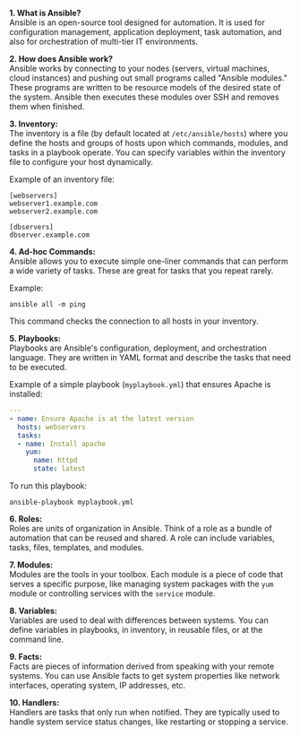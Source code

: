 **1. What is Ansible?**  
Ansible is an open-source tool designed for automation. It is used for configuration management, application deployment, task automation, and also for orchestration of multi-tier IT environments.  

**2. How does Ansible work?**  
Ansible works by connecting to your nodes (servers, virtual machines, cloud instances) and pushing out small programs called "Ansible modules." These programs are written to be resource models of the desired state of the system. Ansible then executes these modules over SSH and removes them when finished.  
   
**3. Inventory:**  
The inventory is a file (by default located at `/etc/ansible/hosts`) where you define the hosts and groups of hosts upon which commands, modules, and tasks in a playbook operate. You can specify variables within the inventory file to configure your host dynamically.  
   
Example of an inventory file:  
```  
[webservers]  
webserver1.example.com  
webserver2.example.com  
   
[dbservers]  
dbserver.example.com  
```  
   
**4. Ad-hoc Commands:**  
Ansible allows you to execute simple one-liner commands that can perform a wide variety of tasks. These are great for tasks that you repeat rarely.  
   
Example:  
```  
ansible all -m ping  
```  
This command checks the connection to all hosts in your inventory.  
   
**5. Playbooks:**  
Playbooks are Ansible's configuration, deployment, and orchestration language. They are written in YAML format and describe the tasks that need to be executed.  
   
Example of a simple playbook (`myplaybook.yml`) that ensures Apache is installed:  
```yaml  
---  
- name: Ensure Apache is at the latest version  
  hosts: webservers  
  tasks:  
  - name: Install apache  
    yum:  
      name: httpd  
      state: latest  
```  
   
To run this playbook:  
```  
ansible-playbook myplaybook.yml  
```  
   
**6. Roles:**  
Roles are units of organization in Ansible. Think of a role as a bundle of automation that can be reused and shared. A role can include variables, tasks, files, templates, and modules.  
   
**7. Modules:**  
Modules are the tools in your toolbox. Each module is a piece of code that serves a specific purpose, like managing system packages with the `yum` module or controlling services with the `service` module.  
   
**8. Variables:**  
Variables are used to deal with differences between systems. You can define variables in playbooks, in inventory, in reusable files, or at the command line.  
   
**9. Facts:**  
Facts are pieces of information derived from speaking with your remote systems. You can use Ansible facts to get system properties like network interfaces, operating system, IP addresses, etc.  
   
**10. Handlers:**  
Handlers are tasks that only run when notified. They are typically used to handle system service status changes, like restarting or stopping a service.